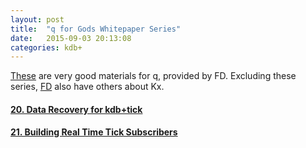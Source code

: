 ```yaml
---
layout: post
title:  "q for Gods Whitepaper Series"
date:   2015-09-03 20:13:08
categories: kdb+
---
```



[These][link] are very good materials for q, provided by FD. Excluding these series, [FD][FD] also have others about Kx.

#### [20. Data Recovery for kdb+tick](/material/q_for_Gods_July_2014.pdf)
#### [21. Building Real Time Tick Subscribers](/material/q_for_Gods_Aug_2014.pdf)


[link]: 	http://www.firstderivatives.com/lecture_series.asp
[FD]:       http://www.firstderivatives.com/kx_overview.asp

